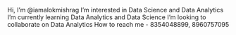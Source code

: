    Hi, I’m @iamalokmishrag
   I’m interested in Data Science and Data Analytics
   I’m currently learning Data Analytics and Data Science
   I’m looking to collaborate on Data Analytics
   How to reach me - 8354048899, 8960757095
